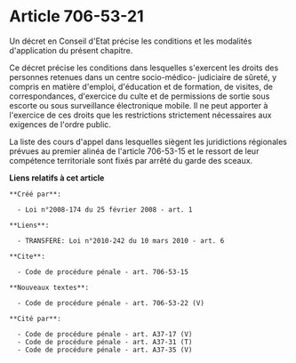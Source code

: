 # Article 706-53-21

Un décret en Conseil d'Etat précise les conditions et les modalités d'application du présent chapitre. 

Ce décret précise les conditions dans lesquelles s'exercent les droits des personnes retenues dans un centre socio-médico-
judiciaire de sûreté, y compris en matière d'emploi, d'éducation et de formation, de visites, de correspondances, d'exercice
du culte et de permissions de sortie sous escorte ou sous surveillance électronique mobile. Il ne peut apporter à l'exercice
de ces droits que les restrictions strictement nécessaires aux exigences de l'ordre public. 

La liste des cours d'appel dans lesquelles siègent les juridictions régionales prévues au premier alinéa de l'article
706-53-15 et le ressort de leur compétence territoriale sont fixés par arrêté du garde des sceaux.

**Liens relatifs à cet article**

	**Créé par**:

	  - Loi n°2008-174 du 25 février 2008 - art. 1

	**Liens**:

	  - TRANSFERE: Loi n°2010-242 du 10 mars 2010 - art. 6

	**Cite**:

	  - Code de procédure pénale - art. 706-53-15

	**Nouveaux textes**:

	  - Code de procédure pénale - art. 706-53-22 (V)

	**Cité par**:

	  - Code de procédure pénale - art. A37-17 (V)
	  - Code de procédure pénale - art. A37-31 (T)
	  - Code de procédure pénale - art. A37-35 (V)
